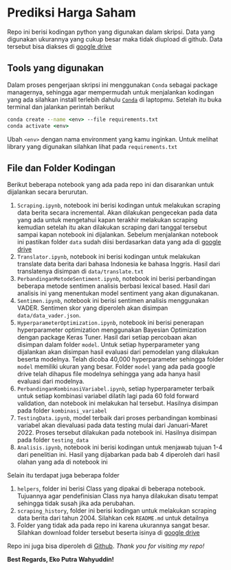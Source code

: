 # Prediksi Harga Saham

Repo ini berisi kodingan python yang digunakan dalam skripsi.
Data yang digunakan ukurannya yang cukup besar maka tidak diupload di github. Data tersebut bisa diakses di [google drive](https://drive.google.com/drive/folders/15HNIiolMJg2EfiUVa6vB1_LB0ZeFB6dP?usp=sharing)


## Tools yang digunakan

Dalam proses pengerjaan skripsi ini menggunakan `Conda` sebagai package managernya, sehingga agar mempermudah untuk menjalankan kodingan yang ada silahkan install terlebih dahulu [`Conda`](https://docs.conda.io/en/latest/) di laptopmu. Setelah itu buka terminal dan jalankan perintah berikut 

```cmd
conda create --name <env> --file requirements.txt
conda activate <env>
```

Ubah `<env>` dengan nama environment yang kamu inginkan. Untuk melihat library yang digunakan silahkan lihat pada `requirements.txt`


## File dan Folder Kodingan

Berikut beberapa notebook yang ada pada repo ini dan disarankan untuk dijalankan secara berurutan.

1. `Scraping.ipynb`, notebook ini berisi kodingan untuk melakukan scraping data berita secara incremental. Akan dilakukan pengecekan pada data yang ada untuk mengetahui kapan terakhir melakukan scraping kemudian setelah itu akan dilakukan scraping dari tanggal tersebut sampai kapan notebook ini dijalankan. Sebelum menjalankan notebook ini pastikan folder `data` sudah diisi berdasarkan data yang ada di [google drive](https://drive.google.com/drive/folders/15HNIiolMJg2EfiUVa6vB1_LB0ZeFB6dP?usp=sharing)
2. `Translator.ipynb`, notebook ini berisi kodingan untuk melakukan translate data berita dari bahasa Indonesia ke bahasa Inggris. Hasil dari translatenya disimpan di `data/translate.txt`
3. `PerbandinganMetodeSentiment.ipynb`, notebook ini berisi perbandingan beberapa metode sentimen analisis berbasi lexical based. Hasil dari analisis ini yang menentukan model sentiment yang akan digunakanan.
4. `Sentimen.ipynb`, notebook ini berisi sentimen analisis menggunakan VADER. Sentimen skor yang diperoleh akan disimpan `data/data_vader.json`.
5. `HyperparameterOptimization.ipynb`, notebook ini berisi penerapan hyperparameter optimization menggunakan Bayesian Optimization dengan package Keras Tuner. Hasil dari setiap percobaan akan disimpan dalam folder `model`. Untuk setiap hyperparameter yang dijalankan akan disimpan hasil evaluasi dari pemodelan yang dilakukan beserta modelnya. Telah dicoba 40,000 hyperparameter sehingga folder `model` memiliki ukuran yang besar. Folder `model` yang ada pada google drive telah dihapus file modelnya sehingga yang ada hanya hasil evaluasi dari modelnya.
6. `PerbandinganKombinasiVariabel.ipynb`, setiap hyperparameter terbaik untuk setiap kombinasi variabel dilatih lagi pada 60 fold forward validation, dan notebook ini melakukan hal tersebut. Hasilnya disimpan pada folder `kombinasi_variabel`
7. `TestingData.ipynb`, model terbaik dari proses perbandingan kombinasi variabel akan dievaluasi pada data testing mulai dari Januari-Maret 2022. Proses tersebut dilakukan pada notebook ini. Hasilnya disimpan pada folder `testing_data`
8. `Analisis.ipynb`, notebook ini berisi kodingan untuk menjawab tujuan 1-4 dari penelitian ini. Hasil yang dijabarkan pada bab 4 diperoleh dari hasil olahan yang ada di notebook ini

Selain itu terdapat juga beberapa folder

1. `helpers`, folder ini berisi Class yang dipakai di beberapa notebook. Tujuannya agar pendefinisian Class nya hanya dilakukan disatu tempat sehingga tidak susah jika ada perubahan.
2. `scraping_history`, folder ini berisi kodingan untuk melakukan scraping data berita dari tahun 2004. Silahkan cek `README.md` untuk detailnya
3. Folder yang tidak ada pada repo ini karena ukurannya sangat besar. Silahkan download folder tersebut beserta isinya di [google drive](https://drive.google.com/drive/folders/15HNIiolMJg2EfiUVa6vB1_LB0ZeFB6dP?usp=sharing)


Repo ini juga bisa diperoleh di [Github](https://github.com/ekoptra/skripsi). *Thank you for visiting my repo!*

**Best Regards, Eko Putra Wahyuddin!**
